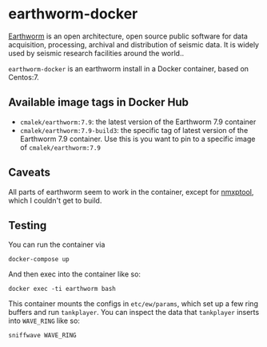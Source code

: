 # earthworm-docker

[Earthworm](http://www.earthwormcentral.org/) is an open
architecture, open source public software for data acquisition, processing,
archival and distribution of seismic data.  It is widely used by seismic
research facilities around the world..

`earthworm-docker` is an earthworm install in a Docker container, based
on Centos:7.

## Available image tags in Docker Hub

 * `cmalek/earthworm:7.9`: the latest version of the Earthworm 7.9 container
 * `cmalek/earthworm:7.9-build3`: the specific tag of latest version of the
   Earthworm 7.9 container.  Use this is you want to pin to a specific image of
   `cmalek/earthworm:7.9`

## Caveats

All parts of earthworm seem to work in the container, except for
[nmxptool](http://mednet.rm.ingv.it/nmxptool.php), which I couldn't get to
build.

## Testing

You can run the container via

```
docker-compose up
```

And then exec into the container like so:

```
docker exec -ti earthworm bash
```

This container mounts the configs in `etc/ew/params`, which set up a few
ring buffers and run `tankplayer`.  You can inspect the data that `tankplayer`
inserts into `WAVE_RING` like so:

```
sniffwave WAVE_RING
```
